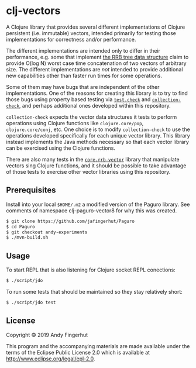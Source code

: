 # clj-vectors

A Clojure library that provides several different implementations of
Clojure persistent (i.e. immutable) vectors, intended primarily for
testing those implementations for correctness and/or performance.

The different implementations are intended only to differ in their
performance, e.g. some that implement [the RRB tree data
structure](https://github.com/clojure/core.rrb-vector/blob/master/doc/rrb-tree-notes.md)
claim to provide O(log N) worst case time concatenation of two vectors
of arbitrary size.  The different implementations are _not_ intended
to provide additional new capabilities other than faster run times for
some operations.

Some of them may have bugs that are independent of the other
implementations.  One of the reasons for creating this library is to
try to find those bugs using property based testing via
[`test.check`](https://github.com/clojure/test.check) and
[`collection-check`](https://github.com/ztellman/collection-check),
and perhaps additional ones developed within this repository.

`collection-check` expects the vector data structures it tests to
perform operations using Clojure functions like `clojure.core/pop`,
`clojure.core/conj`, etc.  One choice is to modify `collection-check`
to use the operations developed specifically for each unique vector
library.  This library instead implements the Java methods necessary
so that each vector library can be exercised using the Clojure
functions.

There are also many tests in the
[`core.rrb-vector`](https://github.com/clojure/core.rrb-vector)
library that manipulate vectors sing Clojure functions, and it should
be possible to take advantage of those tests to exercise other vector
libraries using this repository.


## Prerequisites

Install into your local `$HOME/.m2` a modified version of the Paguro
library.  See comments of namespace clj-paguro-vector8 for why this
was created.

```bash
$ git clone https://github.com/jafingerhut/Paguro
$ cd Paguro
$ git checkout andy-experiments
$ ./mvn-build.sh
```


## Usage

To start REPL that is also listening for Clojure socket REPL
conections:
```bash
$ ./script/jdo
```

To run some tests that should be maintained so they stay relatively
short:
```bash
$ ./script/jdo test
```


## License

Copyright © 2019 Andy Fingerhut

This program and the accompanying materials are made available under
the terms of the Eclipse Public License 2.0 which is available at
http://www.eclipse.org/legal/epl-2.0.
